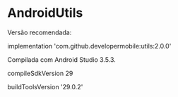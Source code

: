 # AndroidUtils
Versão recomendada:

implementation 'com.github.developermobile:utils:2.0.0'

Compilada com Android Studio 3.5.3.

compileSdkVersion 29

buildToolsVersion '29.0.2'
